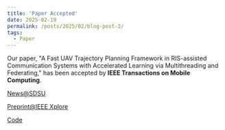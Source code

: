 ```yaml
---
title: 'Paper Accepted'
date: 2025-02-19
permalink: /posts/2025/02/blog-post-2/
tags:
  - Paper
---
```


Our paper, "A Fast UAV Trajectory Planning Framework in RIS-assisted Communication Systems with Accelerated Learning via Multithreading and Federating," has been accepted by **IEEE Transactions on Mobile Computing**.

<a href="https://www.sdstate.edu/news/2025/03/sdsu-researchers-aim-accelerate-machine-learning">News@SDSU</a>

<a href="https://ieeexplore.ieee.org/document/10900454">Preprint@IEEE Xplore</a>

<a href="https://github.com/johnhuang2/FedSAC-for-UAV-path-planning">Code</a>


